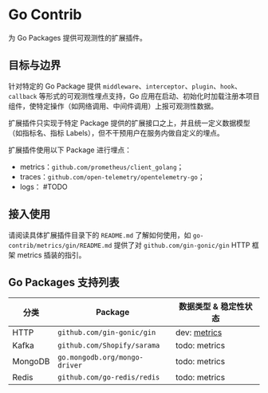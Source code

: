 # Go Contrib
为 Go Packages 提供可观测性的扩展插件。

## 目标与边界
针对特定的 Go Package 提供 `middleware`、`interceptor`、`plugin`、`hook`、`callback` 等形式的可观测性埋点支持，Go 应用在启动、初始化时加载注册本项目组件，使特定操作（如网络调用、中间件调用）上报可观测性数据。

扩展插件只实现于特定 Package 提供的扩展接口之上，并且统一定义数据模型（如指标名、指标 Labels），但不干预用户在服务内做自定义的埋点。

扩展插件使用以下 Package 进行埋点：
- metrics：`github.com/prometheus/client_golang`；
- traces：`github.com/open-telemetry/opentelemetry-go`；
- logs： #TODO

## 接入使用
请阅读具体扩展插件目录下的 `README.md` 了解如何使用，如 `go-contrib/metrics/gin/README.md` 提供了对 `github.com/gin-gonic/gin` HTTP 框架 metrics 插装的指引。

## Go Packages 支持列表

| 分类    | Package | 数据类型 & 稳定性状态                                                                                  | 
|-------|---------|-----------------------------------------------------------------------------------------------|
| HTTP  | `github.com/gin-gonic/gin` | dev: [metrics](https://gitlab.ttyuyin.com/observability/go-contrib/-/blob/master/metrics/gin) |
| Kafka | `github.com/Shopify/sarama` | todo: metrics                                                                                 |
| MongoDB | `go.mongodb.org/mongo-driver` | todo: metrics                                                                                 |
| Redis | `github.com/go-redis/redis` | todo: metrics                                                                                 |
